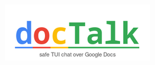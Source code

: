 <p align="center">
    <img src="docs/media/logo.png">
</p>

[](https://github.com/user-attachments/assets/82d2d465-11ef-4897-807b-34e086cfcc2f)
 
